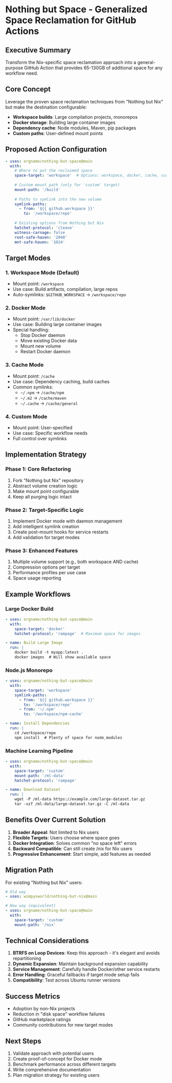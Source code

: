 # Nothing but Space - Generalized Space Reclamation for GitHub Actions

## Executive Summary

Transform the Nix-specific space reclamation approach into a general-purpose GitHub Action that provides 65-130GB of additional space for any workflow need.

## Core Concept

Leverage the proven space reclamation techniques from "Nothing but Nix" but make the destination configurable:
- **Workspace builds**: Large compilation projects, monorepos
- **Docker storage**: Building large container images
- **Dependency cache**: Node modules, Maven, pip packages
- **Custom paths**: User-defined mount points

## Proposed Action Configuration

```yaml
- uses: orgname/nothing-but-space@main
  with:
    # Where to put the reclaimed space
    space-target: 'workspace'  # Options: workspace, docker, cache, custom
    
    # Custom mount path (only for 'custom' target)
    mount-path: '/build'
    
    # Paths to symlink into the new volume
    symlink-paths:
      - from: '${{ github.workspace }}'
        to: '/workspace/repo'
    
    # Existing options from Nothing but Nix
    hatchet-protocol: 'cleave'
    witness-carnage: false
    root-safe-haven: '2048'
    mnt-safe-haven: '1024'
```

## Target Modes

### 1. Workspace Mode (Default)
- Mount point: `/workspace`
- Use case: Build artifacts, compilation, large repos
- Auto-symlinks: `$GITHUB_WORKSPACE` → `/workspace/repo`

### 2. Docker Mode
- Mount point: `/var/lib/docker`
- Use case: Building large container images
- Special handling:
  - Stop Docker daemon
  - Move existing Docker data
  - Mount new volume
  - Restart Docker daemon

### 3. Cache Mode
- Mount point: `/cache`
- Use case: Dependency caching, build caches
- Common symlinks:
  - `~/.npm` → `/cache/npm`
  - `~/.m2` → `/cache/maven`
  - `~/.cache` → `/cache/general`

### 4. Custom Mode
- Mount point: User-specified
- Use case: Specific workflow needs
- Full control over symlinks

## Implementation Strategy

### Phase 1: Core Refactoring
1. Fork "Nothing but Nix" repository
2. Abstract volume creation logic
3. Make mount point configurable
4. Keep all purging logic intact

### Phase 2: Target-Specific Logic
1. Implement Docker mode with daemon management
2. Add intelligent symlink creation
3. Create post-mount hooks for service restarts
4. Add validation for target modes

### Phase 3: Enhanced Features
1. Multiple volume support (e.g., both workspace AND cache)
2. Compression options per target
3. Performance profiles per use case
4. Space usage reporting

## Example Workflows

### Large Docker Build
```yaml
- uses: orgname/nothing-but-space@main
  with:
    space-target: 'docker'
    hatchet-protocol: 'rampage'  # Maximum space for images

- name: Build Large Image
  run: |
    docker build -t myapp:latest .
    docker images  # Will show available space
```

### Node.js Monorepo
```yaml
- uses: orgname/nothing-but-space@main
  with:
    space-target: 'workspace'
    symlink-paths:
      - from: '${{ github.workspace }}'
        to: '/workspace/repo'
      - from: '~/.npm'
        to: '/workspace/npm-cache'

- name: Install Dependencies
  run: |
    cd /workspace/repo
    npm install  # Plenty of space for node_modules
```

### Machine Learning Pipeline
```yaml
- uses: orgname/nothing-but-space@main
  with:
    space-target: 'custom'
    mount-path: '/ml-data'
    hatchet-protocol: 'rampage'

- name: Download Dataset
  run: |
    wget -P /ml-data https://example.com/large-dataset.tar.gz
    tar -xzf /ml-data/large-dataset.tar.gz -C /ml-data
```

## Benefits Over Current Solution

1. **Broader Appeal**: Not limited to Nix users
2. **Flexible Targets**: Users choose where space goes
3. **Docker Integration**: Solves common "no space left" errors
4. **Backward Compatible**: Can still create /nix for Nix users
5. **Progressive Enhancement**: Start simple, add features as needed

## Migration Path

For existing "Nothing but Nix" users:
```yaml
# Old way
- uses: wimpysworld/nothing-but-nix@main

# New way (equivalent)
- uses: orgname/nothing-but-space@main
  with:
    space-target: 'custom'
    mount-path: '/nix'
```

## Technical Considerations

1. **BTRFS on Loop Devices**: Keep this approach - it's elegant and avoids repartitioning
2. **Dynamic Expansion**: Maintain background expansion capability
3. **Service Management**: Carefully handle Docker/other service restarts
4. **Error Handling**: Graceful fallbacks if target mode setup fails
5. **Compatibility**: Test across Ubuntu runner versions

## Success Metrics

- Adoption by non-Nix projects
- Reduction in "disk space" workflow failures  
- GitHub marketplace ratings
- Community contributions for new target modes

## Next Steps

1. Validate approach with potential users
2. Create proof-of-concept for Docker mode
3. Benchmark performance across different targets
4. Write comprehensive documentation
5. Plan migration strategy for existing users
